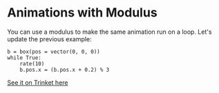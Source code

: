 # Animations with Modulus

You can use a modulus to make the same animation run on a loop. Let's update the previous example:

```
b = box(pos = vector(0, 0, 0))
while True:
    rate(10)
    b.pos.x = (b.pos.x + 0.2) % 3
```
[See it on Trinket here](https://trinket.io/glowscript/46cce4015f)